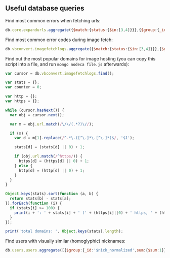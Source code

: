 
## Useful database queries

Find most common errors when fetching urls:

```js
db.core.expandurls.aggregate({$match:{status:{$in:[3,4]}}},{$group:{_id:'$error',count:{$sum:1}}},{$sort:{count:-1}})
```

Find most common error codes during image fetch:

```js
db.vbconvert.imagefetchlogs.aggregate({$match:{status:{$in:[3,4]}}},{$group:{_id:'$error_code',count:{$sum:1}}},{$sort:{count:-1}})
```

Find out the most popular domains for image hosting (you can copy this script into a file, and run `mongo nodeca file.js` afterwards):

```js
var cursor = db.vbconvert.imagefetchlogs.find();

var stats = {};
var counter = 0;

var http = {};
var https = {};

while (cursor.hasNext()) {
  var obj = cursor.next();

  var m = obj.url.match(/\/\/(.*?)\//);

  if (m) {
    var d = m[1].replace(/^.*\.([^\.]*\.[^\.]*)$/, '$1');

    stats[d] = (stats[d] || 0) + 1;

    if (obj.url.match(/^https/)) {
      https[d] = (https[d] || 0) + 1;
    } else {
      http[d] = (http[d] || 0) + 1;
    }
  }
}

Object.keys(stats).sort(function (a, b) {
  return stats[b] - stats[a];
}).forEach(function (i) {
  if (stats[i] >= 100) {
    print(i + ': ' + stats[i] + ' (' + (https[i]||0) + ' https, ' + (http[i]||0) + ' http)');
  }
});

print('total domains: ', Object.keys(stats).length);
```

Find users with visually similar (homoglyphic) nicknames:

```js
db.users.users.aggregate([{$group:{_id:'$nick_normalized',sum:{$sum:1}}},{$match:{sum:{$ne:1}}},{$sort:{_id:1}}])
```
